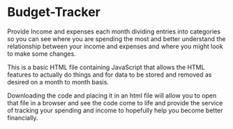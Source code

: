 # Budget-Tracker
Provide Income and expenses each month dividing entries into categories so you can see where you are spending the most and better understand the relationship between your income and expenses and where you might look to make some changes.

This is a basic HTML file containing JavaScript that allows the HTML features to actually do things and for data to be stored and removed as desired on a month to month basis.

Downloading the code and placing it in an html file will allow you to open that file in a browser and see the code come to life and provide the service of tracking your spending and income to hopefully help you become better financially.
